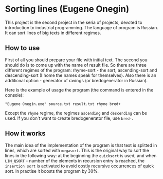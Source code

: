 # Sorting lines (Eugene Onegin)

This project is the second project in the seria of projects, devoted to introduction to industrial programming.
The language of program is Russian. It can sort lines of big texts in different regimes.

## How to use

First of all you should prepare your file with initial text. The second you should do is to come up with the name of result file.
So there are three different regimes of the program: rhyme-sort - the sort, ascending-sort and descending-sort (I home the names speak for themselves).
Also there is an additional option - generator of ravings (or bredogenerator in Russian).

Here is the example of usage the program (the command is entered in the console):

`"Eugene Onegin.exe" source.txt result.txt rhyme bred+`

Except the `rhyme` regime, the regimes `ascending` and `descending` can be used. If you don't want to create bredogenerator file, use `bred-`.

## How it works

The main idea of the implementation of the program is that text is splitted in lines, which are sorted with `megasort`. This is the original way to sort the lines in the following way: at the beginning the `quicksort` is used, and when `LIM_QSORT` - number of the elements in recursion entry is reached, the `insertion sort` is activated to avoid costly recursive occurrences of quick sort. In practise it boosts the program by 30%.
